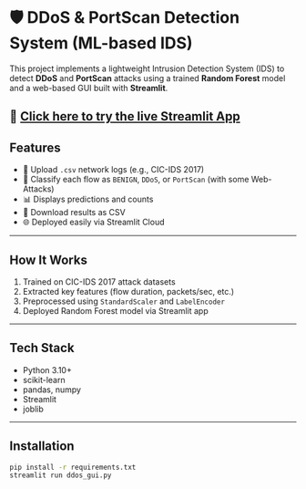 # 🛡️ DDoS & PortScan Detection System (ML-based IDS)

This project implements a lightweight Intrusion Detection System (IDS) to detect **DDoS** and **PortScan** attacks using a trained **Random Forest** model and a web-based GUI built with **Streamlit**.

🚀 [Click here to try the live Streamlit App](https://ddos-detector-wglkx3b94wbqjagzezpn6v.streamlit.app/)
---

## Features

- 📁 Upload `.csv` network logs (e.g., CIC-IDS 2017)
- 🤖 Classify each flow as `BENIGN`, `DDoS`, or `PortScan` (with some Web-Attacks)
- 📊 Displays predictions and counts
- 💾 Download results as CSV
- 🌐 Deployed easily via Streamlit Cloud

---

## How It Works

1. Trained on CIC-IDS 2017 attack datasets
2. Extracted key features (flow duration, packets/sec, etc.)
3. Preprocessed using `StandardScaler` and `LabelEncoder`
4. Deployed Random Forest model via Streamlit app

---

## Tech Stack

- Python 3.10+
- scikit-learn
- pandas, numpy
- Streamlit
- joblib

---

## Installation

```bash
pip install -r requirements.txt
streamlit run ddos_gui.py
